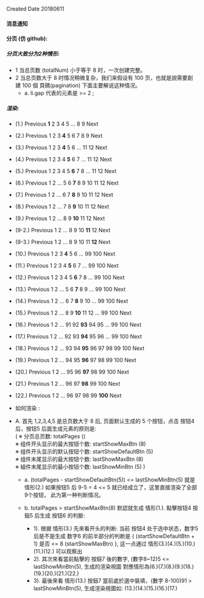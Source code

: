 Created Date 20180611

#### 消息通知


#### 分页 (仿 github):



##### 分页大致分为2种情形:
  - 1 当总页数 (totalNum) 小于等于 8 时，一次创建完整。
  - 2 当总页数大于 8 时情况稍微复杂，我们来假设有 100 页，也就是說需要創建 100 個 頁碼(pagination)
  下面主要解说这种情况。
    + a. li.gap 代表的元素是 >= 2 ; 
   
   
   
##### 渲染: 

  - (1.) Previous  **1**  2  3  4  5  ...  8  9  Next  
  - (2.) Previous  1  2  3  **4**  5  6  7  8  9  Next
 

  - (3.) Previous  1  2  3  **4**  5  6  ...  11  12  Next
  - (4.) Previous  1  2  3  4  **5**  6  7  ...  11  12  Next
  - (5.) Previous  1  2  3  4  5  **6**  7  8  ...  11  12  Next
  - (6.) Previous  1  2  ...  5  6  **7**  8  9  10  11  12  Next
  - (7.) Previous  1  2  ...  6  7  **8**  9  10  11  12  Next
  - (8.) Previous  1  2  ...  7  8  **9**  10  11  12  Next
  - (9.) Previous  1  2  ...  8  9  **10**  11  12  Next
  - (9-2.) Previous  1  2  ...  8  9  10 **11**  12  Next
  - (9-3.) Previous  1  2  ...  8  9  10  11  **12**  Next
 
 
  - (10.) Previous  1  2  3  **4**  5  6  ...  99  100  Next
  - (11.) Previous  1  2  3  4  **5**  6  7  ...  99  100  Next
  - (12.) Previous  1  2  3  4  5  **6**  7  8  ...  99  100  Next
  - (13.) Previous  1  2  ...  5  6  **7**  8  9  ...  99  100  Next
  - (14.) Previous  1  2  ...  6  7  **8**  9  10  ...  99  100  Next
  - (15.) Previous  1  2  ...  8  9  **10**  11  12  ...  99  100  Next
  - (16.) Previous  1  2  ...  91  92  **93**  94  95  ...  99  100  Next
  - (17.) Previous  1  2  ...  92  93  **94**  95  96  ...  99  100  Next
  - (18.) Previous  1  2  ...  93  94  **95**  96  97  98  99  100  Next
  - (19.) Previous  1  2  ...  94  95  **96**  97  98  99  100  Next
  - (20.) Previous  1  2  ...  95  96  **97**  98  99  100  Next
  - (21.) Previous  1  2  ...  96  97  **98**  99  100  Next
  - (22.) Previous  1  2  ...  96  97  98  99  **100**  Next
  
 
  + 如何渲染 :
   - A. 首先 1,2,3,4,5 是总页数大于 8 后, 页面默认生成的 5 个按钮，点击 按钮4 后，按钮5 后面生成元素的原则是: <br/>
       ( ※ 分页总页数: totalPages ()  <br/>
         ※ 组件开头显示的最大按钮个数: startShowMaxBtn (8)  <br/>
         ※ 组件开头显示的默认按钮个数: startShowDefaultBtn (5)  <br/>
         ※ 组件末尾显示的最大按钮个数: lastShowMaxBtn  (8)   <br/>
         ※ 組件末尾显示的最小按钮个数: lastShowMinBtn  (5) ) <br/>
         
       + a. (totalPages - startShowDefaultBtn(5)) <= lastShowMinBtn(5) 
        就是情形(2.) 如果按钮5 后 9-5 = 4  <= 5 就已经成立了，这里直接渲染了全部9个按钮， 此为第一种判断情况。
        
       + b. totalPages > startShowMaxBtn(8) 默認就生成 情形(1.). 點擊按钮4 按鈕5 后生成 按钮6 的判斷:  
            - 1). 根据 情形(3.) 先來看开头的判断: 当前 按钮4 处于选中状态，数字5 后是不是生成 数字6 的前半部分的判断是 
             { (startShowDefaultBtn + 1) 是否 <= 8 (startShowMaxBtn) }, 这一点通过 情形(3.)(4.)(5.)(10.)(11.)(12.) 可以观察出  
            - 2). 其次來看當前點擊的 按鈕7 後的數字, (數字8~12)5 <= lastShowMinBtn(5), 生成的渲染視圖
                對應情形為(6.)(7.)(8.)(9.)(18.)(19.)(20.)(21.)(22.)
            - 3). 最後來看 情形(13.) 按鈕7 當前處於選中裝填，(數字 8-100)91 > lastShowMinBtn(5), 生成渲染視圖如: 
                (13.)(14.)(15.)(16.)(17.)   